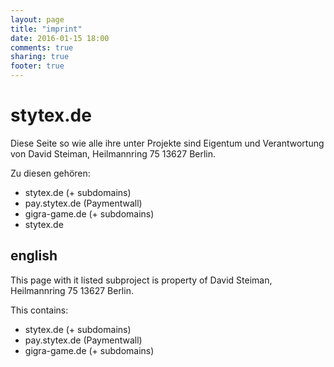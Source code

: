```yaml
---
layout: page
title: "imprint"
date: 2016-01-15 18:00
comments: true
sharing: true
footer: true
---
```



# stytex.de

Diese Seite so wie alle ihre unter Projekte sind Eigentum und Verantwortung von David Steiman, Heilmannring 75 13627 Berlin.

Zu diesen gehören:

- stytex.de (+ subdomains)
- pay.stytex.de (Paymentwall)
- gigra-game.de (+ subdomains)
- stytex.de

## english 

This page with it listed subproject is property of David Steiman, Heilmannring 75 13627 Berlin.

This contains:

- stytex.de (+ subdomains)
- pay.stytex.de (Paymentwall)
- gigra-game.de (+ subdomains)
